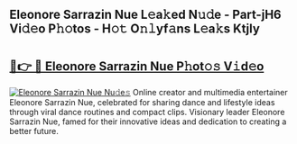 ## Eleonore Sarrazin Nue L𝚎a𝚔ed N𝚞𝚍e - Part-jH6 Vi𝚍𝚎o P𝚑𝚘tos - H𝚘𝚝 O𝚗𝚕yf𝚊ns L𝚎a𝚔s Ktjly

# <h2><a href="http://kf317r.oniu.top/?m=Eleonore+Sarrazin+Nue">🔗👉 🔴 Eleonore Sarrazin Nue P𝚑ot𝚘𝚜 V𝚒d𝚎o</a></h2>

[![Eleonore Sarrazin Nue Nu𝚍e𝚜](https://i.imgur.com/0qMVB7G.gif)](http://kf317r.oniu.top/?m=Eleonore+Sarrazin+Nue)
Online creator and multimedia entertainer Eleonore Sarrazin Nue, celebrated for sharing dance and lifestyle ideas through viral dance routines and compact clips. Visionary leader Eleonore Sarrazin Nue, famed for their innovative ideas and dedication to creating a better future.  
